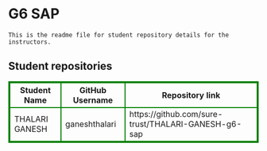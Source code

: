 # G6 SAP
    This is the readme file for student repository details for the instructors.
## Student repositories 
<table style="border : 2px solid green; width:100%;">
<tr >
<th style="border : 2px solid green;">Student Name</th>
<th style="border : 2px solid green;">GitHub Username</th>
<th style="border : 2px solid green;">Repository link</th>
</tr>
<tr style="border : 2px solid green;">
<td style="border : 2px solid green;">THALARI GANESH</td> 

<td style="border : 2px solid green;">ganeshthalari</td> 

<td style="border : 2px solid green;">https://github.com/sure-trust/THALARI-GANESH-g6-sap</td> 
</tr>
